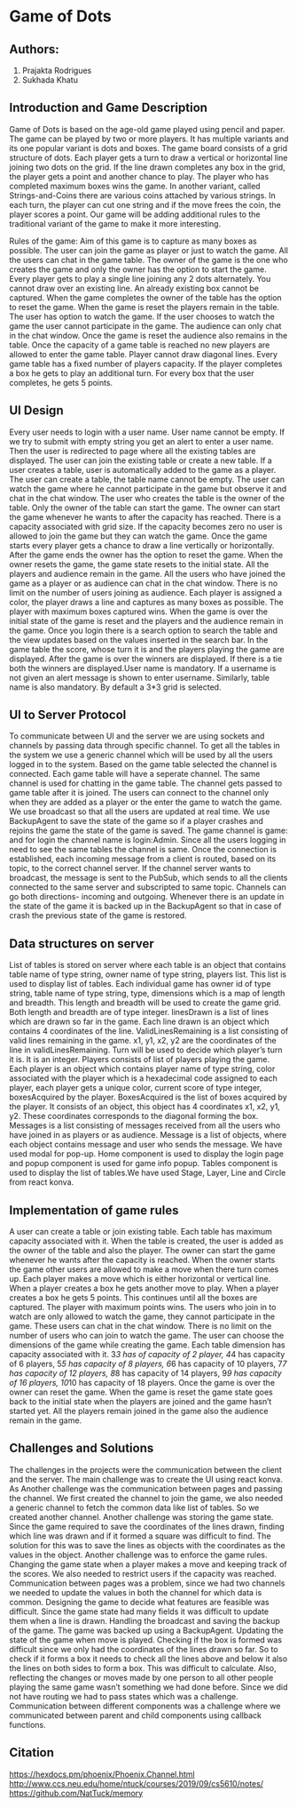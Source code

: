 # Game of Dots
 
## Authors:
1. Prajakta Rodrigues
2. Sukhada Khatu
 
## Introduction and Game Description
Game of Dots is based on the age-old game played using pencil and paper. The 
game can be played by two or more players. It has multiple variants and its one
popular variant is dots and boxes. The game board consists of a grid structure 
of dots. Each player gets a turn to draw a vertical or horizontal line joining
two dots on the grid. If the line drawn completes any box in the grid, the 
player gets a point and another chance to play. The player who has completed 
maximum boxes wins the game. In another variant, called Strings-and-Coins there
are various coins attached by various strings. In each turn, the player can cut 
one string and if the move frees the coin, the player scores a point. Our game 
will be adding additional rules to the traditional variant of the game to make 
it more interesting. 

Rules of the game:
Aim of this game is to capture as many boxes as possible. The user can join the
game as player or just to watch the game. All the users can chat in the game 
table. The owner of the game is the one who creates the game and only the 
owner has the option to start the game. Every player gets to play a single 
line joining any 2 dots alternately. You cannot draw over an existing line. 
An already existing box cannot be captured. When the game completes the owner
of the table has the option to reset the game. When the game is reset the 
players remain in the table. The user has option to watch the game. If the user
chooses to watch the game the user cannot participate in the game. The audience
can only chat in the chat window. Once the game is reset the audience also 
remains in the table. Once the capacity of a game table is reached no new 
players are allowed to enter the game table. Player cannot draw diagonal lines.
Every game table has a fixed number of players capacity. If the player 
completes a box he gets to play an additional turn. For every box that the user
completes, he gets 5 points.


## UI Design
Every user needs to login with a user name. User name cannot be empty. If we
try to submit with empty string you get an alert to enter a user name. Then the
user is redirected to page where all the existing tables are displayed. The
user can join the existing table or create a new table. If a user creates a 
table, user is automatically added to the game as a player. The user can create 
a table, the table name cannot be empty. The user can watch the game where he 
cannot participate in the game but observe it and chat in the chat window. The
user who creates the table is the owner of the table. Only the owner of the 
table can start the game. The owner can start the game whenever he wants to 
after the capacity has reached. There is a capacity associated with grid size. 
If the capacity becomes zero no user is allowed to join the game but they can
watch the game. Once the game starts every player gets a chance to draw a line
vertically or horizontally. After the game ends the owner has the option to 
reset the game. When the owner resets the game, the game state resets to the 
initial state. All the players and audience remain in the game. All the users 
who have joined the game as a player or as audience can chat in the chat window.
There is no limit on the number of users joining as audience. Each player is 
assigned a color, the player draws a line and captures as many boxes as 
possible. The player with maximum boxes captured wins. When the game is over 
the initial state of the game is reset and the players and the audience remain 
in the game. Once you login there is a search option to search the table and 
the view updates based on the values inserted in the search bar. In the game 
table the score, whose turn it is and the players playing the game are 
displayed. After the game is over the winners are displayed. If there is a tie
both the winners are displayed.User name is mandatory. If a username is not 
given an alert message is shown to enter username. Similarly, table name is 
also mandatory. By default a 3*3 grid is selected. 
 
## UI to Server Protocol
To communicate between UI and the server we are using sockets and channels by 
passing data through specific channel. To get all the tables in the system we 
use a generic channel which will be used by all the users logged in to the 
system. Based on the game table selected the channel is connected. Each game 
table will have a seperate channel. The same channel is used for chatting in 
the game table. The channel gets passed to game table after it is joined. The 
users can connect to the channel only when they are added as a player or the 
enter the game to watch the game. We use broadcast so that all the users are 
updated at real time. We use BackupAgent to save the state of the game so if a 
player crashes and rejoins the game the state of the game is saved. The game 
channel is game:<table name> and for login the channel name is login:Admin. 
Since all the users logging in need to see the same tables the channel is same.
Once the connection is established, each incoming message from a client is 
routed, based on its topic, to the correct channel server. If the channel 
server wants to broadcast, the message is sent to the PubSub, which sends to 
all the clients connected to the same server and subscripted to same topic. 
Channels can go both directions- incoming and outgoing. Whenever there is an 
update in the state of the game it is backed up in the BackupAgent so that in 
case of crash the previous state of the game is restored.

## Data structures on server
List of tables is stored on server where each table is an object that contains 
table name of type string, owner name of type string, players list. This list 
is used to display list of tables. Each individual game has owner id of type 
string, table name of type string, type, dimensions which is a map of length 
and breadth. This length and breadth will be used to create the game grid. 
Both length and breadth are of type integer. linesDrawn is a list of lines 
which are drawn so far in the game. Each line drawn is an object which contains
4 coordinates of the line. ValidLinesRemaining is a list consisting of valid 
lines remaining in the game. x1, y1, x2, y2 are the coordinates of the line in 
validLinesRemaining. Turn will be used to decide which player’s turn it is. It 
is an integer. Players consists of list of players playing the game. Each 
player is an object which contains player name of type string, color associated
with the player which is a hexadecimal code assigned to each player, each 
player gets a unique color, current score of type integer, boxesAcquired by the
player. BoxesAcquired is the list of boxes acquired by the player. It consists 
of an object, this object has 4 coordinates x1, x2, y1, y2. These coordinates 
corresponds to the diagonal forming the box. Messages is a list consisting of 
messages received from all the users who have joined in as players or as 
audience. Message is a list of objects, where each object contains message and 
user who sends the message. We have used modal for pop-up. Home component is 
used to display the login page and popup component is used for game info popup. 
Tables component is used to display the list of tables.We have used Stage, 
Layer, Line and Circle from react konva.

## Implementation of game rules
A user can create a table or join existing table. Each table has maximum 
capacity associated with it. When the table is created, the user is added as 
the owner of the table and also the player. The owner can start the game 
whenever he wants after the capacity is reached. When the owner starts the 
game other users are allowed to make a move when there turn comes up. Each 
player makes a move which is either horizontal or vertical line. When a player 
creates a box he gets another move to play. When a player creates a box he gets 
5 points. This continues until all the boxes are captured. The player with 
maximum points wins. The users who join in to watch are only allowed to watch 
the game, they cannot participate in the game. These users can chat in the chat 
window. There is no limit on the number of users who can join to watch the game.
The user can choose the dimensions of the game while creating the game. Each 
table dimension has capacity associated with it. 3*3 has of capacity of 2 
player, 4*4 has capacity of 6 players, 5*5 has capacity of 8 players, 6*6 has 
capacity of 10 players, 7*7 has capacity of 12 players, 8*8 has capacity of 14 
players, 9*9 has capacity of 16 players, 10*10 has capacity of 18 players. Once 
the game is over the owner can reset the game. When the game is reset the game 
state goes back to the initial state when the players are joined and the game 
hasn’t started yet. All the players remain joined in the game also the audience 
remain in the game.

## Challenges and Solutions

The challenges in the projects were the communication between the client and 
the server. The main challenge was to create the UI using react konva. As 
Another challenge was the communication between pages and passing the channel. 
We first created the channel to join the game, we also needed a generic channel 
to fetch the common data like list of tables. So we created another channel. 
Another challenge was storing the game state. Since the game required to save 
the coordinates of the lines drawn, finding which line was drawn and if it 
formed a square was difficult to find. The solution for this was to save the 
lines as objects with the coordinates as the values in the object. Another 
challenge was to enforce the game rules. Changing the game state when a player 
makes a move and keeping track of the scores. We also needed to restrict users 
if the capacity was reached. Communication between pages was a problem, since 
we had two channels we needed to update the values in both the channel for 
which data is common. Designing the game to decide what features are feasible 
was difficult. Since the game state had many fields it was difficult to update 
them when a line is drawn. Handling the broadcast and saving the backup of the 
game. The game was backed up using a BackupAgent. Updating the state of the 
game when move is played. Checking if the box is formed was difficult since 
we only had the coordinates of the lines drawn so far. So to check if it forms 
a box it needs to check all the lines above and below it also the lines on both 
sides to form a box. This was difficult to calculate. Also, reflecting the 
changes or moves made by one person to all other people playing the same game 
wasn’t something we had done before. Since we did not have routing we had to 
pass states which was a challenge. Communication between different components 
was a challenge where we communicated between parent and child components 
using callback functions.

## Citation

https://hexdocs.pm/phoenix/Phoenix.Channel.html
http://www.ccs.neu.edu/home/ntuck/courses/2019/09/cs5610/notes/
https://github.com/NatTuck/memory
